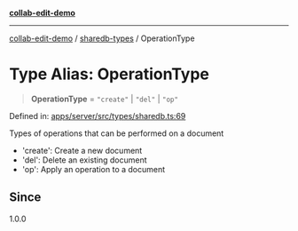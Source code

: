 [**collab-edit-demo**](../../README.md)

***

[collab-edit-demo](../../README.md) / [sharedb-types](../README.md) / OperationType

# Type Alias: OperationType

> **OperationType** = `"create"` \| `"del"` \| `"op"`

Defined in: [apps/server/src/types/sharedb.ts:69](https://github.com/austyle-io/pub-sub-demo/blob/00b2f1e9b947d5e964db5c3be9502513c4374263/apps/server/src/types/sharedb.ts#L69)

Types of operations that can be performed on a document
- 'create': Create a new document
- 'del': Delete an existing document
- 'op': Apply an operation to a document

## Since

1.0.0
